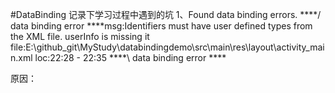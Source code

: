 #DataBinding
记录下学习过程中遇到的坑
1、Found data binding errors.
  ****/ data binding error ****msg:Identifiers must have user defined types from the XML file. userInfo is missing it
  file:E:\github_git\MyStudy\databindingdemo\src\main\res\layout\activity_main.xml
  loc:22:28 - 22:35
  ****\ data binding error ****

原因：
